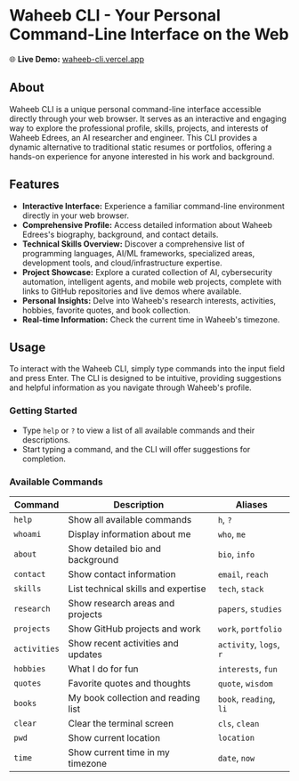 # Waheeb CLI - Your Personal Command-Line Interface on the Web

🌐 **Live Demo:** [waheeb-cli.vercel.app](https://waheeb-cli.vercel.app/)

## About

Waheeb CLI is a unique personal command-line interface accessible directly through your web browser. It serves as an interactive and engaging way to explore the professional profile, skills, projects, and interests of Waheeb Edrees, an AI researcher and engineer. This CLI provides a dynamic alternative to traditional static resumes or portfolios, offering a hands-on experience for anyone interested in his work and background.

## Features

- **Interactive Interface:** Experience a familiar command-line environment directly in your web browser.
- **Comprehensive Profile:** Access detailed information about Waheeb Edrees's biography, background, and contact details.
- **Technical Skills Overview:** Discover a comprehensive list of programming languages, AI/ML frameworks, specialized areas, development tools, and cloud/infrastructure expertise.
- **Project Showcase:** Explore a curated collection of AI, cybersecurity automation, intelligent agents, and mobile web projects, complete with links to GitHub repositories and live demos where available.
- **Personal Insights:** Delve into Waheeb's research interests, activities, hobbies, favorite quotes, and book collection.
- **Real-time Information:** Check the current time in Waheeb's timezone.

## Usage

To interact with the Waheeb CLI, simply type commands into the input field and press Enter. The CLI is designed to be intuitive, providing suggestions and helpful information as you navigate through Waheeb's profile.

### Getting Started

- Type `help` or `?` to view a list of all available commands and their descriptions.
- Start typing a command, and the CLI will offer suggestions for completion.

### Available Commands

| Command    | Description                                   | Aliases          |
|------------|-----------------------------------------------|------------------|
| `help`     | Show all available commands                   | `h`, `?`         |
| `whoami`   | Display information about me                  | `who`, `me`      |
| `about`    | Show detailed bio and background              | `bio`, `info`    |
| `contact`  | Show contact information                      | `email`, `reach` |
| `skills`   | List technical skills and expertise           | `tech`, `stack`  |
| `research` | Show research areas and projects              | `papers`, `studies`|
| `projects` | Show GitHub projects and work                 | `work`, `portfolio`|
| `activities`| Show recent activities and updates            | `activity`, `logs`, `r`|
| `hobbies`  | What I do for fun                             | `interests`, `fun`|
| `quotes`   | Favorite quotes and thoughts                  | `quote`, `wisdom`|
| `books`    | My book collection and reading list           | `book`, `reading`, `li`|
| `clear`    | Clear the terminal screen                     | `cls`, `clean`   |
| `pwd`      | Show current location                         | `location`       |
| `time`     | Show current time in my timezone              | `date`, `now`    |
